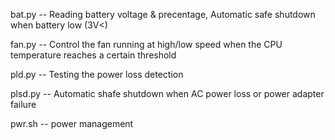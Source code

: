 bat.py  -- Reading battery voltage & precentage, Automatic safe shutdown when battery low (3V<)

fan.py -- Control the fan running at high/low speed when the CPU temperature reaches a certain threshold

pld.py -- Testing the power loss detection

plsd.py -- Automatic shafe shutdown when AC power loss or power adapter failure

pwr.sh -- power management
